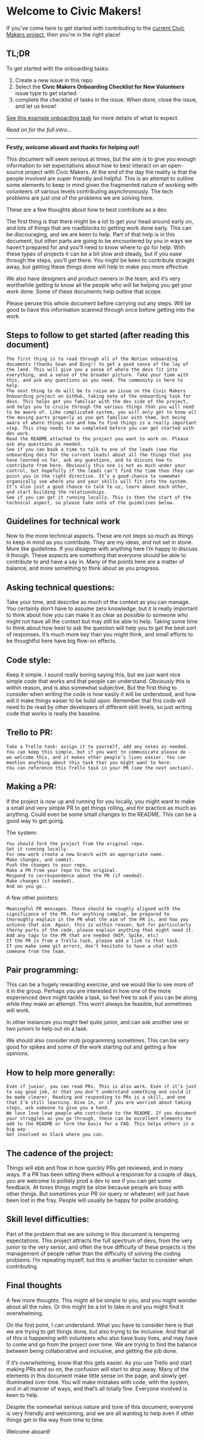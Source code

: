 # Welcome to Civic Makers!

If you've come here to get started with contributing to the [current Civic Makers project](https://github.com/CodeforAustralia/council-emissions-calculator), then you're in the right place!

## TL;DR
To get started with the onboarding tasks:
1. Create a new issue in this repo
2. Select the **Civic Makers Onboarding Checklist for New Volunteers** issue type to get started
3. complete the checklist of tasks in the issue. When done, close the issue, and let us know!

[See this example onboarding task](https://github.com/CodeforAustralia/civic-makers-dev-onboarding/issues/1) for more details of what to expect.

*Read on for the full intro...* 

---

**Firstly, welcome aboard and thanks for helping out!**

This document will seem serious at times, but the aim is to give you enough information to set expectations about how to best interact on an open-source project with Civic Makers. At the end of the day the reality is that the people involved are super friendly and helpful. This is an attempt to outline some elements to keep in mind given the fragmented nature of working with volunteers of various levels contributing asynchronously. The tech problems are just one of the problems we are solving here. 


These are a few thoughts about how to best contribute as a dev.


The first thing is that there might be a lot to get your head around early on, and lots of things that are roadblocks to getting work done early. This can be discouraging, and we are keen to help. Part of that help is in this document, but other parts are going to be encountered by you in ways we haven’t prepared for and you’ll need to know where to go for help. With these types of projects it can be a bit slow and steady, but if you ease through the steps, you’ll get there. You might be keen to contribute straight away, but getting these things done will help to make you more effective. 


We also have designers and product owners in the team, and it’s very worthwhile getting to know all the people who will be helping you get your work done. Some of these documents help outline that scope. 


Please peruse this whole document before carrying out any steps. Will be good to have this information scanned through once before getting into the work. 


## Steps to follow to get started (after reading this document)

    The first thing is to read through all of the Notion onboarding documents (thanks Sean and Qing!) to get a good sense of the lay of the land. This will give you a sense of where the devs fit into everything, and a sense of the broader picture. Take your time with this, and ask any questions as you need. The community is here to help. 
    The next thing to do will be to raise an issue on the Civic Makers Onboarding project on GitHub, taking note of the onboarding task for devs. This helps get you familiar with the dev side of the project, and helps you to cruise through the various things that you will need to be aware of. Like complicated system, you will only get to know all the moving parts properly as you get familiar with them, but being aware of where things are and how to find things is a really important step. This step needs to be completed before you can get started with dev work.
    Read the README attached to the project you want to work on. Please ask any questions as needed. 
    See if you can book a time to talk to one of the leads (see the onboarding docs for the current leads) about all the things that you have learned so far, ask any questions, and to discuss how to contribute from here. Obviously this one is not as much under your control, but hopefully if the leads can’t find the time then they can point you in the right direction. It’s a good chance to somewhat organically see where you and your skills will fit into the system. It’s also just a good chance to talk to us, learn about each other, and start building the relationships.
    See if you can get it running locally. This is then the start of the technical aspect, so please take note of the guidelines below. 



## Guidelines for technical work

Now to the more technical aspects. These are not steps so much as things to keep in mind as you contribute. They are my ideas, and not set in stone. More like guidelines. If you disagree with anything here I’m happy to discuss it though. These aspects are something that everyone should be able to contribute to and have a say in. Many of the points here are a matter of balance, and more something to think about as you progress. 


## Asking technical questions:

Take your time, and describe as much of the context as you can manage. You certainly don’t have to assume zero knowledge, but it is really important to think about how you can make it as clear as possible to someone who might not have all the context but may still be able to help. Taking some time to think about how best to ask the question will help you to get the best sort of responses. It’s much more key than you might think, and small efforts to be thoughtful here have big flow-on effects.


## Code style:

Keep it simple. I sound really boring saying this, but we just want nice simple code that works and that people can understand. Obviously this is within reason, and is also somewhat subjective. But the first thing to consider when writing the code is how easily it will be understood, and how will it make things easier to be build upon. Remember that this code will need to be read by other developers of different skill levels, so just writing code that works is really the baseline.  


## Trello to PR:

    Take a Trello task: assign it to yourself, add any notes as needed. 
    You can keep this simple, but if you want to communicate please do - we welcome this, and it makes other people’s lives easier. You can mention anything about this task that you might want to here. 
    You can reference this Trello task in your PR (see the next section).


## Making a PR: 

If the project is now up and running for you locally, you might want to make a small and very simple PR to get things rolling, and for practice as much as anything. Could even be some small changes to the README. This can be a good way to get going.

The system:

    You should fork the project from the original repo.
    Get it running locally.
    For new work create a new branch with an appropriate name.
    Make changes, and commit.
    Push the changes to your repo.
    Make a PR from your repo to the original.
    Respond to correspondence about the PR (if needed).
    Make changes (if needed).
    And on you go.. 

A few other pointers:

    Meaningful PR messages. These should be roughly aligned with the significance of the PR. For anything complex, be prepared to thoroughly explain in the PR what the aim of the PR is, and how you achieve that aim. Again, this is within reason, but for particularly thorny parts of the code, please explain anything that might need it. 
    Add any tags to the PR that are needed (WIP, Spike, etc)
    If the PR is from a Trello task, please add a link to that task.
    If you make some git errors, don’t hesitate to have a chat with someone from the team.


## Pair programming:

This can be a hugely rewarding exercise, and we would like to see more of it in the group. Perhaps you are interested in how one of the more experienced devs might tackle a task, so feel free to ask if you can be along while they make an attempt. This won’t always be feasible, but sometimes will work.

In other instances you might feel quite junior, and can ask another one or two juniors to help out on a task. 

We should also consider mob programming sometimes. This can be very good for spikes and some of the work starting out and getting a few opinions.


## How to help more generally:

    Even if junior, you can read PRs. This is also work. Even if it’s just to say good job, or that you don’t understand something and could it be made clearer. Reading and responding to PRs is a skill, and one that I’m still learning. Dive in, or if you are worried about taking steps, ask someone to give you a hand. 
    We love love love people who contribute to the README. If you document your struggles as you go through, these can be excellent elements to add to the README or form the basis for a FAQ. This helps others in a big way.
    Get involved on Slack where you can.


## The cadence of the project:

Things will ebb and flow in how quickly PRs get reviewed, and in many ways. If a PR has been sitting there without a response for a couple of days, you are welcome to politely prod a dev to see if you can get some feedback. At times things might be slow because people are busy with other things. But sometimes your PR (or query or whatever) will just have been lost in the fray. People will usually be happy for polite prodding. 


## Skill level difficulties:

Part of the problem that we are solving in this document is tempering expectations. This project attracts the full spectrum of devs, from the very junior to the very senior, and often the true difficulty of these projects is the management of people rather than the difficulty of solving the coding problems. I’m repeating myself, but this is another factor to consider when contributing. 


## Final thoughts

A few more thoughts. This might all be simple to you, and you might wonder about all the rules. Or this might be a lot to take in and you might find it overwhelming.

On the first point, I can understand. What you have to consider here is that we are trying to get things done, but also trying to be inclusive. And that all of this is happening with volunteers who also have busy lives, and may have to come and go from the project over time. We are trying to find the balance between being collaborative and inclusive, and getting the job done.

If it’s overwhelming, know that this gets easier. As you use Trello and start making PRs and so on, the confusion will start to drop away. Many of the elements in this document make little sense on the page, and slowly get illuminated over time. You will make mistakes with code, with the system, and in all manner of ways, and that’s all totally fine. Everyone involved is keen to help.


Despite the somewhat serious nature and tone of this document, everyone is very friendly and welcoming, and we are all wanting to help even if other things get in the way from time to time. 


Welcome aboard!
